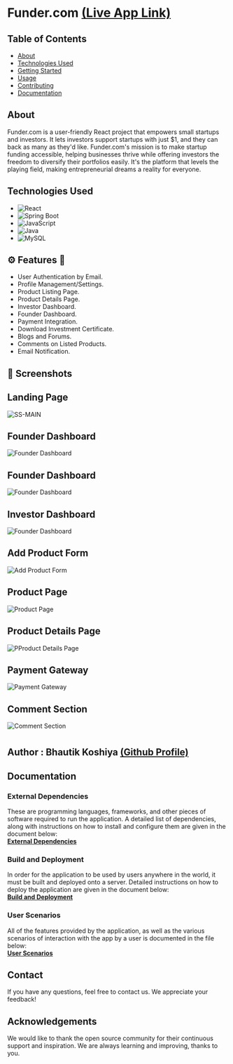 # Funder.com [(Live App Link)](https://funder-asdc.netlify.app/)


## Table of Contents

- [About](#about)
- [Technologies Used](#technologies-used)
- [Getting Started](#getting-started)
- [Usage](#usage)
- [Contributing](#contributing)
- [Documentation](#documentation)

## About

Funder.com is a user-friendly React project that empowers small startups and investors. It lets investors support startups with just $1, and they can back as many as they'd like. Funder.com's mission is to make startup funding accessible, helping businesses thrive while offering investors the freedom to diversify their portfolios easily. It's the platform that levels the playing field, making entrepreneurial dreams a reality for everyone. 

## Technologies Used

- ![React](https://img.shields.io/badge/React-16.13.1-blue)
- ![Spring Boot](https://img.shields.io/badge/Spring%20Boot-2.5.2-brightgreen)
- ![JavaScript](https://img.shields.io/badge/JavaScript-ES6-yellow)
- ![Java](https://img.shields.io/badge/Java-11-red)
- ![MySQL](https://img.shields.io/badge/MySQL-8.0-orange)

## ⚙️ Features 🚀

- User Authentication by Email.
- Profile Management/Settings.
- Product Listing Page.
- Product Details Page.
- Investor Dashboard.
- Founder Dashboard.
- Payment Integration.
- Download Investment Certificate.
- Blogs and Forums.
- Comments on Listed Products.
- Email Notification.

## 📸 Screenshots

## Landing Page

![SS-MAIN](./screenshots/Landing%20Page.png)

## Founder Dashboard

![Founder Dashboard](./screenshots/Founder%20Dashboard.png)

## Founder Dashboard

![Founder Dashboard](./screenshots/Filters.png)

## Investor Dashboard

![Founder Dashboard](./screenshots/Founder%20Dashboard.png)

## Add Product Form

![Add Product Form](./screenshots/Add%20new%20Product.png)

## Product Page

![Product Page](./screenshots/ProductPage.png)

## Product Details Page

![PProduct Details Page](./screenshots/Product%20Detail%20page.png)

## Payment Gateway

![Payment Gateway](./screenshots/Payment%20Gateway.png)

## Comment Section

![Comment Section](./screenshots/Comment%20Section.png)

#
## Author : Bhautik Koshiya [(Github Profile)](https://github.com/BhautikKoshiya)

## Documentation

### External Dependencies
These are programming languages, frameworks, and other pieces of software required to run the application. A detailed list of dependencies, along with instructions on how to install and configure them are given in the document below:  
[**External Dependencies**](documentation/External_Dependencies.md)

### Build and Deployment
In order for the application to be used by users anywhere in the world, it must be built and deployed onto a server. Detailed instructions on how to deploy the application are given in the document below:  
[**Build and Deployment**](documentation/Build_And_Deployment.md)

### User Scenarios
All of the features provided by the application, as well as the various scenarios of interaction with the app by a user is documented in the file below:  
[**User Scenarios**](documentation/User_Scenarios.md)

## Contact

If you have any questions, feel free to contact us. We appreciate your feedback!

## Acknowledgements

We would like to thank the open source community for their continuous support and inspiration. We are always learning and improving, thanks to you.